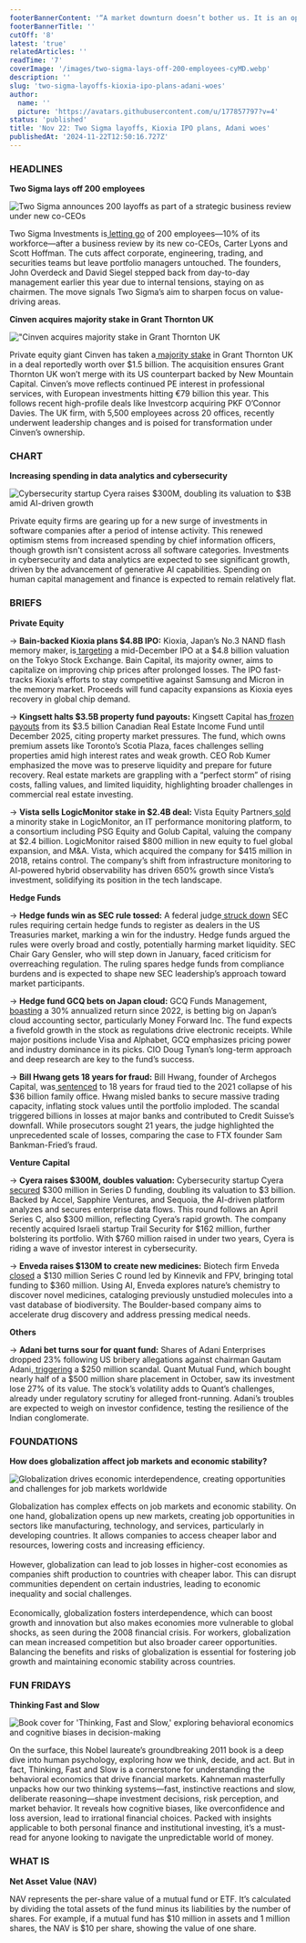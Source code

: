 ```yaml
---
footerBannerContent: '“A market downturn doesn’t bother us. It is an opportunity to increase our ownership of great companies with great management at good prices.” - Warren Buffett'
footerBannerTitle: ''
cutOff: '8'
latest: 'true'
relatedArticles: ''
readTime: '7'
coverImage: '/images/two-sigma-lays-off-200-employees-cyMD.webp'
description: ''
slug: 'two-sigma-layoffs-kioxia-ipo-plans-adani-woes'
author:
  name: ''
  picture: 'https://avatars.githubusercontent.com/u/177857797?v=4'
status: 'published'
title: 'Nov 22: Two Sigma layoffs, Kioxia IPO plans, Adani woes'
publishedAt: '2024-11-22T12:50:16.727Z'
---
```


### HEADLINES

**Two Sigma lays off 200 employees**

![Two Sigma announces 200 layoffs as part of a strategic business review under new co-CEOs](/images/two-sigma-lays-off-200-employees-A4ND.webp)

Two Sigma Investments is[ letting go](https://www.bloomberg.com/news/articles/2024-11-21/hedge-fund-two-sigma-cuts-200-staffers-after-strategic-review?embedded-checkout=true) of 200 employees—10% of its workforce—after a business review by its new co-CEOs, Carter Lyons and Scott Hoffman. The cuts affect corporate, engineering, trading, and securities teams but leave portfolio managers untouched. The founders, John Overdeck and David Siegel stepped back from day-to-day management earlier this year due to internal tensions, staying on as chairmen. The move signals Two Sigma’s aim to sharpen focus on value-driving areas.

**Cinven acquires majority stake in Grant Thornton UK**

!["Cinven acquires majority stake in Grant Thornton UK](/images/cinven-acquires-majority-stake-in-grant-thornton-uk-AxOT.webp)

Private equity giant Cinven has taken a[ majority stake](https://pitchbook.com/news/articles/cinven-wins-grant-thorntons-uk-business-in-1-5b-deal#:~:text=Cinven%20has%20acquired%20a%20majority,\(%241.5%20billion%2Dplus\).) in Grant Thornton UK in a deal reportedly worth over $1.5 billion. The acquisition ensures Grant Thornton UK won’t merge with its US counterpart backed by New Mountain Capital. Cinven’s move reflects continued PE interest in professional services, with European investments hitting €79 billion this year. This follows recent high-profile deals like Investcorp acquiring PKF O’Connor Davies. The UK firm, with 5,500 employees across 20 offices, recently underwent leadership changes and is poised for transformation under Cinven’s ownership.

### CHART

**Increasing spending in data analytics and cybersecurity**

![Cybersecurity startup Cyera raises $300M, doubling its valuation to $3B amid AI-driven growth](/images/mckinsey-AxMz.webp)

Private equity firms are gearing up for a new surge of investments in software companies after a period of intense activity. This renewed optimism stems from increased spending by chief information officers, though growth isn't consistent across all software categories. Investments in cybersecurity and data analytics are expected to see significant growth, driven by the advancement of generative AI capabilities. Spending on human capital management and finance is expected to remain relatively flat.

### BRIEFS

**Private Equity**

→ **Bain-backed Kioxia plans $4.8B IPO:** Kioxia, Japan’s No.3 NAND flash memory maker, is[ targeting](https://www.bnnbloomberg.ca/business/international/2024/11/21/bain-backed-kioxia-plans-tokyo-ipo-at-48-billion-valuation/) a mid-December IPO at a $4.8 billion valuation on the Tokyo Stock Exchange. Bain Capital, its majority owner, aims to capitalize on improving chip prices after prolonged losses. The IPO fast-tracks Kioxia’s efforts to stay competitive against Samsung and Micron in the memory market. Proceeds will fund capacity expansions as Kioxia eyes recovery in global chip demand.

→ **Kingsett halts $3.5B property fund payouts:** Kingsett Capital has[ frozen payouts](https://www.bloomberg.com/news/articles/2024-11-21/canada-s-kingsett-freezes-payments-on-3-5-billion-property-fund?embedded-checkout=true) from its $3.5 billion Canadian Real Estate Income Fund until December 2025, citing property market pressures. The fund, which owns premium assets like Toronto’s Scotia Plaza, faces challenges selling properties amid high interest rates and weak growth. CEO Rob Kumer emphasized the move was to preserve liquidity and prepare for future recovery. Real estate markets are grappling with a “perfect storm” of rising costs, falling values, and limited liquidity, highlighting broader challenges in commercial real estate investing.

→ **Vista sells LogicMonitor stake in $2.4B deal:** Vista Equity Partners[ sold](https://www.bnnbloomberg.ca/business/company-news/2024/11/20/vista-said-to-near-logicmonitor-stake-sale-at-24-billion-value/) a minority stake in LogicMonitor, an IT performance monitoring platform, to a consortium including PSG Equity and Golub Capital, valuing the company at $2.4 billion. LogicMonitor raised $800 million in new equity to fuel global expansion, and M&A. Vista, which acquired the company for $415 million in 2018, retains control. The company’s shift from infrastructure monitoring to AI-powered hybrid observability has driven 650% growth since Vista’s investment, solidifying its position in the tech landscape.

**Hedge Funds**

→ **Hedge funds win as SEC rule tossed:** A federal judge[ struck down](https://www.bnnbloomberg.ca/business/company-news/2024/11/21/sec-dealer-registration-rule-tossed-by-judge-in-hedge-fund-win/#:~:text=US%20District%20Judge%20Reed%20O,to%20pull%20back%20from%20trading.) SEC rules requiring certain hedge funds to register as dealers in the US Treasuries market, marking a win for the industry. Hedge funds argued the rules were overly broad and costly, potentially harming market liquidity. SEC Chair Gary Gensler, who will step down in January, faced criticism for overreaching regulation. The ruling spares hedge funds from compliance burdens and is expected to shape new SEC leadership’s approach toward market participants.

→ **Hedge fund GCQ bets on Japan cloud:** GCQ Funds Management,[ boasting](https://www.bnnbloomberg.ca/business/international/2024/11/21/hedge-fund-gcq-up-30-a-year-bets-on-japan-cloud-software/) a 30% annualized return since 2022, is betting big on Japan’s cloud accounting sector, particularly Money Forward Inc. The fund expects a fivefold growth in the stock as regulations drive electronic receipts. While major positions include Visa and Alphabet, GCQ emphasizes pricing power and industry dominance in its picks. CIO Doug Tynan’s long-term approach and deep research are key to the fund’s success.

→ **Bill Hwang gets 18 years for fraud:** Bill Hwang, founder of Archegos Capital, was[ sentenced](https://www.bloomberg.com/news/articles/2024-11-20/archegos-founder-bill-hwang-sentenced-to-18-years-in-prison?embedded-checkout=true) to 18 years for fraud tied to the 2021 collapse of his $36 billion family office. Hwang misled banks to secure massive trading capacity, inflating stock values until the portfolio imploded. The scandal triggered billions in losses at major banks and contributed to Credit Suisse’s downfall. While prosecutors sought 21 years, the judge highlighted the unprecedented scale of losses, comparing the case to FTX founder Sam Bankman-Fried’s fraud.

**Venture Capital**

→ **Cyera raises $300M, doubles valuation:** Cybersecurity startup Cyera[ secured](https://pitchbook.com/news/articles/accel-backed-cyera-raises-300m-doubling-valuation) $300 million in Series D funding, doubling its valuation to $3 billion. Backed by Accel, Sapphire Ventures, and Sequoia, the AI-driven platform analyzes and secures enterprise data flows. This round follows an April Series C, also $300 million, reflecting Cyera’s rapid growth. The company recently acquired Israeli startup Trail Security for $162 million, further bolstering its portfolio. With $760 million raised in under two years, Cyera is riding a wave of investor interest in cybersecurity.

→ **Enveda raises $130M to create new medicines:** Biotech firm Enveda[ closed](https://vcnewsdaily.com/enveda-biosciences/venture-capital-funding/lmccvvvtlh) a $130 million Series C round led by Kinnevik and FPV, bringing total funding to $360 million. Using AI, Enveda explores nature’s chemistry to discover novel medicines, cataloging previously unstudied molecules into a vast database of biodiversity. The Boulder-based company aims to accelerate drug discovery and address pressing medical needs.

**Others**

→ **Adani bet turns sour for quant fund:** Shares of Adani Enterprises dropped 23% following US bribery allegations against chairman Gautam Adani,[ triggering](https://www.bloomberg.com/news/articles/2024-11-21/quant-mutual-fund-s-big-adani-bet-turns-sour-on-bribery-charges?embedded-checkout=true) a $250 million scandal. Quant Mutual Fund, which bought nearly half of a $500 million share placement in October, saw its investment lose 27% of its value. The stock’s volatility adds to Quant’s challenges, already under regulatory scrutiny for alleged front-running. Adani’s troubles are expected to weigh on investor confidence, testing the resilience of the Indian conglomerate.

### FOUNDATIONS

**How does globalization affect job markets and economic stability?**

![Globalization drives economic interdependence, creating opportunities and challenges for job markets worldwide](/images/how-does-globalization-affect-job-markets-and-economic-stability_-k3MT.webp)

Globalization has complex effects on job markets and economic stability. On one hand, globalization opens up new markets, creating job opportunities in sectors like manufacturing, technology, and services, particularly in developing countries. It allows companies to access cheaper labor and resources, lowering costs and increasing efficiency.\
\
However, globalization can lead to job losses in higher-cost economies as companies shift production to countries with cheaper labor. This can disrupt communities dependent on certain industries, leading to economic inequality and social challenges.\
\
Economically, globalization fosters interdependence, which can boost growth and innovation but also makes economies more vulnerable to global shocks, as seen during the 2008 financial crisis. For workers, globalization can mean increased competition but also broader career opportunities. Balancing the benefits and risks of globalization is essential for fostering job growth and maintaining economic stability across countries.

### FUN FRIDAYS

**Thinking Fast and Slow**

![Book cover for 'Thinking, Fast and Slow,' exploring behavioral economics and cognitive biases in decision-making](/images/thinking-fast-and-slow-c1Nj.webp)

On the surface, this Nobel laureate’s groundbreaking 2011 book is a deep dive into human psychology, exploring how we think, decide, and act. But in fact, Thinking, Fast and Slow is a cornerstone for understanding the behavioral economics that drive financial markets. Kahneman masterfully unpacks how our two thinking systems—fast, instinctive reactions and slow, deliberate reasoning—shape investment decisions, risk perception, and market behavior. It reveals how cognitive biases, like overconfidence and loss aversion, lead to irrational financial choices. Packed with insights applicable to both personal finance and institutional investing, it’s a must-read for anyone looking to navigate the unpredictable world of money.

### WHAT IS

**Net Asset Value (NAV)**

NAV represents the per-share value of a mutual fund or ETF. It’s calculated by dividing the total assets of the fund minus its liabilities by the number of shares. For example, if a mutual fund has $10 million in assets and 1 million shares, the NAV is $10 per share, showing the value of one share.